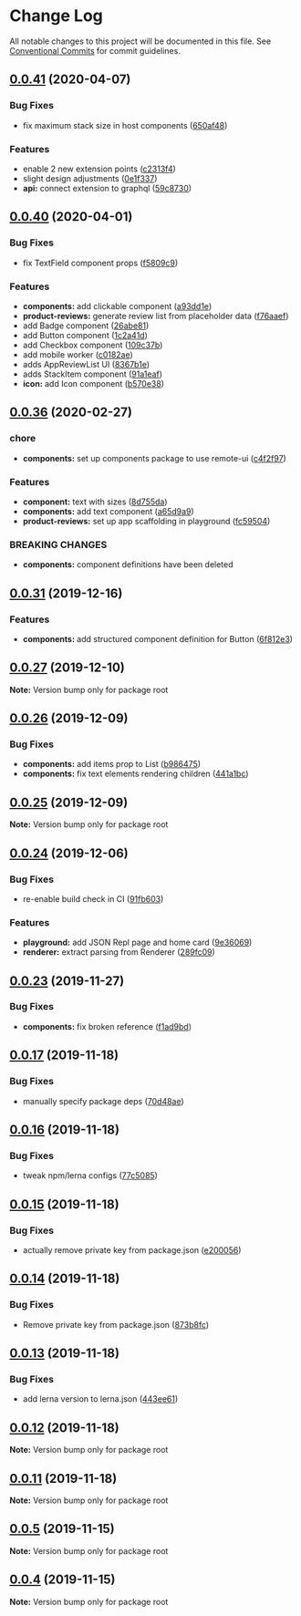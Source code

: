 # Change Log

All notable changes to this project will be documented in this file.
See [Conventional Commits](https://conventionalcommits.org) for commit guidelines.

## [0.0.41](https://github.com/Shopify/app-extension-libs/compare/v0.0.40...v0.0.41) (2020-04-07)


### Bug Fixes

* fix maximum stack size in host components ([650af48](https://github.com/Shopify/app-extension-libs/commit/650af484d9fa0e4ba86971ef78855bb8915545b1))


### Features

* enable 2 new extension points ([c2313f4](https://github.com/Shopify/app-extension-libs/commit/c2313f4a93a74dc8ff964504c7923b124cf8a028))
* slight design adjustments ([0e1f337](https://github.com/Shopify/app-extension-libs/commit/0e1f337d0452a0a45b4d59d0d430e23ce8c9a3e3))
* **api:** connect extension to graphql ([59c8730](https://github.com/Shopify/app-extension-libs/commit/59c8730989b52f7522c8b8214716bd55e144985c))





## [0.0.40](https://github.com/Shopify/app-extension-libs/compare/v0.0.39...v0.0.40) (2020-04-01)


### Bug Fixes

* fix TextField component props ([f5809c9](https://github.com/Shopify/app-extension-libs/commit/f5809c92f10e0d5f79fb33f864da60a38bd32670))


### Features

* **components:** add clickable component ([a93dd1e](https://github.com/Shopify/app-extension-libs/commit/a93dd1e233e2ab7d6fad4334a151dd6b0380730b))
* **product-reviews:** generate review list from placeholder data ([f76aaef](https://github.com/Shopify/app-extension-libs/commit/f76aaef9bc101b367a796d9d12813462aaab3555))
* add Badge component ([26abe81](https://github.com/Shopify/app-extension-libs/commit/26abe81165a612992c0d7d9fcbf0e312ec9cdcfc))
* add Button component ([1c2a41d](https://github.com/Shopify/app-extension-libs/commit/1c2a41d807d276d39f25dfbb4a876777f8fd95fb))
* add Checkbox component ([109c37b](https://github.com/Shopify/app-extension-libs/commit/109c37bc7561da100c5e8dd44df6c4cd324ccb17))
* add mobile worker ([c0182ae](https://github.com/Shopify/app-extension-libs/commit/c0182ae5d49c3663b0d5385208136160f806e076))
* adds AppReviewList UI ([8367b1e](https://github.com/Shopify/app-extension-libs/commit/8367b1ef083cb3cd565d5e989faf2bb44d01bccf))
* adds StackItem component ([91a1eaf](https://github.com/Shopify/app-extension-libs/commit/91a1eaffcdf4e35e70a12d0565f6b1ec7b1e08a6))
* **icon:** add Icon component ([b570e38](https://github.com/Shopify/app-extension-libs/commit/b570e38c1de5e6f0279fb254624f4f0f31e2c6eb))





## [0.0.36](https://github.com/Shopify/app-extension-libs/compare/v0.0.35...v0.0.36) (2020-02-27)


### chore

* **components:** set up components package to use remote-ui ([c4f2f97](https://github.com/Shopify/app-extension-libs/commit/c4f2f973022e49bf34e7def253ef3c22221e9174))


### Features

* **component:** text with sizes ([8d755da](https://github.com/Shopify/app-extension-libs/commit/8d755da50eed62edf6d372bd08eb0c6782fc4613))
* **components:** add text component ([a65d9a9](https://github.com/Shopify/app-extension-libs/commit/a65d9a9f960ddd67cd92f6e4474d417f0b6ffd4d))
* **product-reviews:** set up app scaffolding in playground ([fc59504](https://github.com/Shopify/app-extension-libs/commit/fc595045f65fe355807020a1bc8c30f29cf85f8d))


### BREAKING CHANGES

* **components:** component definitions have been deleted





## [0.0.31](https://github.com/Shopify/app-extension-libs/compare/v0.0.30...v0.0.31) (2019-12-16)


### Features

* **components:** add structured component definition for Button ([6f812e3](https://github.com/Shopify/app-extension-libs/commit/6f812e3de212da40ee49a349efe978cfc770b6a1))





## [0.0.27](https://github.com/Shopify/app-extension-libs/compare/v0.0.26...v0.0.27) (2019-12-10)

**Note:** Version bump only for package root





## [0.0.26](https://github.com/Shopify/app-extension-libs/compare/v0.0.25...v0.0.26) (2019-12-09)


### Bug Fixes

* **components:** add items prop to List ([b986475](https://github.com/Shopify/app-extension-libs/commit/b986475d108088fc2b0d7a0d03c1f88f5e736742))
* **components:** fix text elements rendering children ([441a1bc](https://github.com/Shopify/app-extension-libs/commit/441a1bc1390f0b6802993d9ae05c0a42f3487b8f))





## [0.0.25](https://github.com/Shopify/app-extension-libs/compare/v0.0.24...v0.0.25) (2019-12-09)

**Note:** Version bump only for package root





## [0.0.24](https://github.com/Shopify/app-extension-libs/compare/v0.0.23...v0.0.24) (2019-12-06)


### Bug Fixes

* re-enable build check in CI ([91fb603](https://github.com/Shopify/app-extension-libs/commit/91fb60334dad07c58b0759333bba22ef45818056))


### Features

* **playground:** add JSON Repl page and home card ([9e36069](https://github.com/Shopify/app-extension-libs/commit/9e3606922a3a713738487c22d74d11efaaeb8a82))
* **renderer:** extract parsing from Renderer ([289fc09](https://github.com/Shopify/app-extension-libs/commit/289fc0932b9d172fb78e99f8ab2f8fe53da7eed3))





## [0.0.23](https://github.com/Shopify/app-extension-libs/compare/v0.0.22...v0.0.23) (2019-11-27)


### Bug Fixes

* **components:** fix broken reference ([f1ad9bd](https://github.com/Shopify/app-extension-libs/commit/f1ad9bd52d365db8780e881b947484e99fbc1841))





## [0.0.17](https://github.com/Shopify/app-extension-libs/compare/v0.0.16...v0.0.17) (2019-11-18)


### Bug Fixes

* manually specify package deps ([70d48ae](https://github.com/Shopify/app-extension-libs/commit/70d48ae483de8406d00e8663dff6796fd6418aab))





## [0.0.16](https://github.com/Shopify/app-extension-libs/compare/v0.0.15...v0.0.16) (2019-11-18)


### Bug Fixes

* tweak npm/lerna configs ([77c5085](https://github.com/Shopify/app-extension-libs/commit/77c50854026c35b1523ead456f1175b25a875ae8))





## [0.0.15](https://github.com/Shopify/app-extension-libs/compare/v0.0.14...v0.0.15) (2019-11-18)


### Bug Fixes

* actually remove private key from package.json ([e200056](https://github.com/Shopify/app-extension-libs/commit/e200056d92b07e94f3df7fb27344d20425037744))





## [0.0.14](https://github.com/Shopify/app-extension-libs/compare/v0.0.13...v0.0.14) (2019-11-18)


### Bug Fixes

* Remove private key from package.json ([873b8fc](https://github.com/Shopify/app-extension-libs/commit/873b8fceb8e81ce6db8acdbe0fdbd6b6a5617c73))





## [0.0.13](https://github.com/Shopify/app-extension-libs/compare/v0.0.12...v0.0.13) (2019-11-18)


### Bug Fixes

* add lerna version to lerna.json ([443ee61](https://github.com/Shopify/app-extension-libs/commit/443ee61f30bce0c797e355691f1a2e44934ce304))





## [0.0.12](https://github.com/Shopify/app-extension-libs/compare/v0.0.11...v0.0.12) (2019-11-18)

**Note:** Version bump only for package root





## [0.0.11](https://github.com/Shopify/app-extension-libs/compare/v0.0.10...v0.0.11) (2019-11-18)

**Note:** Version bump only for package root





## [0.0.5](https://github.com/Shopify/app-extension-libs/compare/v0.0.3...v0.0.5) (2019-11-15)

**Note:** Version bump only for package root





## [0.0.4](https://github.com/Shopify/app-extension-libs/compare/v0.0.3...v0.0.4) (2019-11-15)

**Note:** Version bump only for package root
